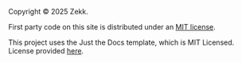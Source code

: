 Copyright © 2025 Zekk.

First party code on this site is distributed under an [MIT license](/Pages/License.md).

This project uses the Just the Docs template, which is MIT Licensed. License provided [here](JTDLICENSE.txt).